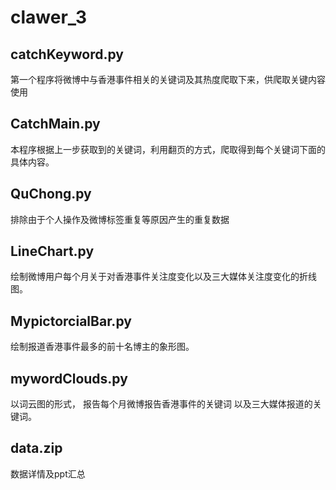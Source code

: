 # clawer_3


catchKeyword.py <br>
----



第一个程序将微博中与香港事件相关的关键词及其热度爬取下来，供爬取关键内容使用



CatchMain.py<br>
---



本程序根据上一步获取到的关键词，利用翻页的方式，爬取得到每个关键词下面的具体内容。




QuChong.py  <br>
----
排除由于个人操作及微博标签重复等原因产生的重复数据




LineChart.py <br>
----


绘制微博用户每个月关于对香港事件关注度变化以及三大媒体关注度变化的折线图。






MypictorcialBar.py <br>
----
绘制报道香港事件最多的前十名博主的象形图。







mywordClouds.py  <br>
----
以词云图的形式，
报告每个月微博报告香港事件的关键词
以及三大媒体报道的关键词。




data.zip <br>
-----------
数据详情及ppt汇总

